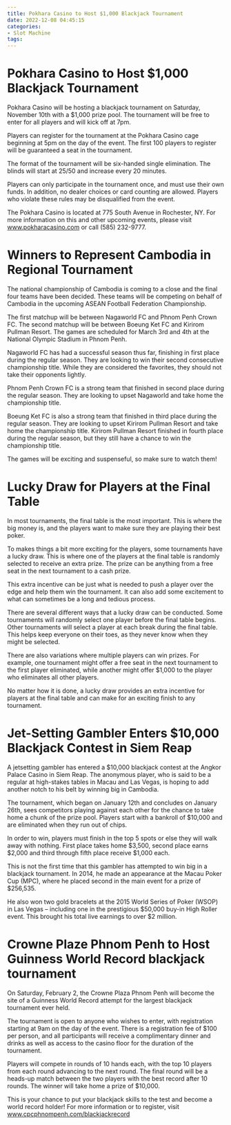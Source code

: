 ```yaml
---
title: Pokhara Casino to Host $1,000 Blackjack Tournament
date: 2022-12-08 04:45:15
categories:
- Slot Machine
tags:
---
```



#  Pokhara Casino to Host $1,000 Blackjack Tournament

Pokhara Casino will be hosting a blackjack tournament on Saturday, November 10th with a $1,000 prize pool. The tournament will be free to enter for all players and will kick off at 7pm.

Players can register for the tournament at the Pokhara Casino cage beginning at 5pm on the day of the event. The first 100 players to register will be guaranteed a seat in the tournament.

The format of the tournament will be six-handed single elimination. The blinds will start at 25/50 and increase every 20 minutes.

Players can only participate in the tournament once, and must use their own funds. In addition, no dealer choices or card counting are allowed. Players who violate these rules may be disqualified from the event.

The Pokhara Casino is located at 775 South Avenue in Rochester, NY. For more information on this and other upcoming events, please visit www.pokharacasino.com or call (585) 232-9777.

#  Winners to Represent Cambodia in Regional Tournament

The national championship of Cambodia is coming to a close and the final four teams have been decided. These teams will be competing on behalf of Cambodia in the upcoming ASEAN Football Federation Championship.

The first matchup will be between Nagaworld FC and Phnom Penh Crown FC. The second matchup will be between Boeung Ket FC and Kirirom Pullman Resort. The games are scheduled for March 3rd and 4th at the National Olympic Stadium in Phnom Penh.

Nagaworld FC has had a successful season thus far, finishing in first place during the regular season. They are looking to win their second consecutive championship title. While they are considered the favorites, they should not take their opponents lightly.

Phnom Penh Crown FC is a strong team that finished in second place during the regular season. They are looking to upset Nagaworld and take home the championship title.

Boeung Ket FC is also a strong team that finished in third place during the regular season. They are looking to upset Kirirom Pullman Resort and take home the championship title. Kirirom Pullman Resort finished in fourth place during the regular season, but they still have a chance to win the championship title.

The games will be exciting and suspenseful, so make sure to watch them!

#  Lucky Draw for Players at the Final Table

In most tournaments, the final table is the most important. This is where the big money is, and the players want to make sure they are playing their best poker.

To makes things a bit more exciting for the players, some tournaments have a lucky draw. This is where one of the players at the final table is randomly selected to receive an extra prize. The prize can be anything from a free seat in the next tournament to a cash prize.

This extra incentive can be just what is needed to push a player over the edge and help them win the tournament. It can also add some excitement to what can sometimes be a long and tedious process.

There are several different ways that a lucky draw can be conducted. Some tournaments will randomly select one player before the final table begins. Other tournaments will select a player at each break during the final table. This helps keep everyone on their toes, as they never know when they might be selected.

There are also variations where multiple players can win prizes. For example, one tournament might offer a free seat in the next tournament to the first player eliminated, while another might offer $1,000 to the player who eliminates all other players.

No matter how it is done, a lucky draw provides an extra incentive for players at the final table and can make for an exciting finish to any tournament.

#  Jet-Setting Gambler Enters $10,000 Blackjack Contest in Siem Reap

A jetsetting gambler has entered a $10,000 blackjack contest at the Angkor Palace Casino in Siem Reap. The anonymous player, who is said to be a regular at high-stakes tables in Macau and Las Vegas, is hoping to add another notch to his belt by winning big in Cambodia.

The tournament, which began on January 12th and concludes on January 26th, sees competitors playing against each other for the chance to take home a chunk of the prize pool. Players start with a bankroll of $10,000 and are eliminated when they run out of chips.

In order to win, players must finish in the top 5 spots or else they will walk away with nothing. First place takes home $3,500, second place earns $2,000 and third through fifth place receive $1,000 each.

This is not the first time that this gambler has attempted to win big in a blackjack tournament. In 2014, he made an appearance at the Macau Poker Cup (MPC), where he placed second in the main event for a prize of $256,535.

He also won two gold bracelets at the 2015 World Series of Poker (WSOP) in Las Vegas – including one in the prestigious $50,000 buy-in High Roller event. This brought his total live earnings to over $2 million.

#  Crowne Plaze Phnom Penh to Host Guinness World Record blackjack tournament

On Saturday, February 2, the Crowne Plaza Phnom Penh will become the site of a Guinness World Record attempt for the largest blackjack tournament ever held.

The tournament is open to anyone who wishes to enter, with registration starting at 9am on the day of the event. There is a registration fee of $100 per person, and all participants will receive a complimentary dinner and drinks as well as access to the casino floor for the duration of the tournament.

Players will compete in rounds of 10 hands each, with the top 10 players from each round advancing to the next round. The final round will be a heads-up match between the two players with the best record after 10 rounds. The winner will take home a prize of $10,000.

This is your chance to put your blackjack skills to the test and become a world record holder! For more information or to register, visit www.cpcphnompenh.com/blackjackrecord